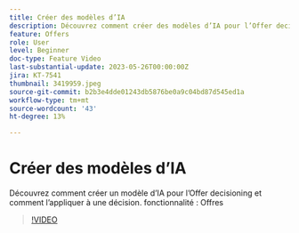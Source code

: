 ```yaml
---
title: Créer des modèles d’IA
description: Découvrez comment créer des modèles d’IA pour l’Offer decisioning et comment l’appliquer à une décision.
feature: Offers
role: User
level: Beginner
doc-type: Feature Video
last-substantial-update: 2023-05-26T00:00:00Z
jira: KT-7541
thumbnail: 3419959.jpeg
source-git-commit: b2b3e4dde01243db5876be0a9c04bd87d545ed1a
workflow-type: tm+mt
source-wordcount: '43'
ht-degree: 13%

---
```



# Créer des modèles d’IA

Découvrez comment créer un modèle d’IA pour l’Offer decisioning et comment l’appliquer à une décision.
fonctionnalité : Offres

>[!VIDEO](https://video.tv.adobe.com/v/3419959/?learn=on)
